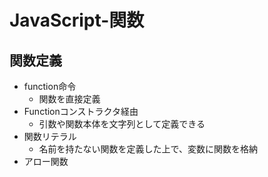 # JavaScript-関数

## 関数定義
- function命令
  - 関数を直接定義
- Functionコンストラクタ経由
  - 引数や関数本体を文字列として定義できる
- 関数リテラル
  - 名前を持たない関数を定義した上で、変数に関数を格納
- アロー関数




